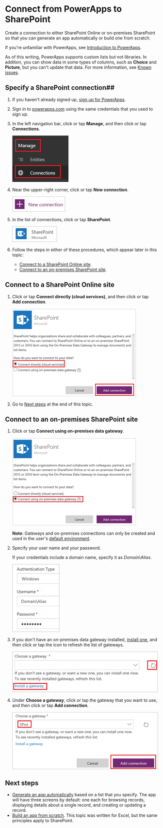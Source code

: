 <properties
   pageTitle="Connect to SharePoint | Microsoft PowerApps"
   description="In powerapps.com, create a connection to SharePoint, for use in generating an app automatically or building one from scratch."
   services=""
   suite="powerapps"
   documentationCenter="na"
   authors="aftowen"
   manager="erikre"
   editor=""
   tags=""/>

<tags
   ms.service="powerapps"
   ms.devlang="na"
   ms.topic="article"
   ms.tgt_pltfrm="na"
   ms.workload="na"
   ms.date="09/03/2016"
   ms.author="anneta"/>

# Connect from PowerApps to SharePoint #
Create a connection to either SharePoint Online or on-premises SharePoint so that you can generate an app automatically or build one from scratch.

If you're unfamiliar with PowerApps, see [Introduction to PowerApps](getting-started.md).

As of this writing, PowerApps supports custom lists but not libraries. In addition, you can show data in some types of columns, such as **Choice** and **Picture**, but you can't update that data. For more information, see [Known issues](connection-sharepoint-online.md#known-issues).

## Specify a SharePoint connection##
1. If you haven't already signed up, [sign up for PowerApps](signup-for-powerapps.md).

1. Sign in to [powerapps.com](https://web.powerapps.com) using the same credentials that you used to sign up.

1. In the left navigation bar, click or tap **Manage**, and then click or tap **Connections**.

	![New option on the File menu](./media/connect-to-sharepoint/manage-connections.png)

1. Near the upper-right corner, click or tap **New connection**.

	![New connection button](./media/connect-to-sharepoint/new-connection.png)

1. In the list of connections, click or tap **SharePoint**.

	![Add SharePoint connection](./media/connect-to-sharepoint/add-sp-portal.png)

1. Follow the steps in either of these procedures, which appear later in this topic:

	- [Connect to a SharePoint Online site](connect-to-sharepoint.md#connect-to-a-sharepoint-online-site).
	- [Connect to an on-premises SharePoint site](connect-to-sharepoint.md#connect-to-an-on-premises-sharepoint-site).

## Connect to a SharePoint Online site ##
1. Click or tap **Connect directly (cloud services)**, and then click or tap **Add connection**.

	![Choose SharePoint Online](./media/connect-to-sharepoint/choose-online.png)

1. Go to [Next steps](connect-to-sharepoint.md#next-steps) at the end of  this topic.

## Connect to an on-premises SharePoint site ##
1. Click or tap **Connect using on-premises data gateway**.

	![Choose SharePoint on-premises](./media/connect-to-sharepoint/choose-onprem.png)

	**Note**: Gateways and on-premises connections can only be created and used in the user's [default environment](working-with-environments.md).

1. Specify your user name and your password.

	If your credentials include a domain name, specify it as *Domain\Alias*.

	![Specify your credentials](./media/connect-to-sharepoint/specify-credentials.png)

1. If you don't have an on-premises data gateway installed, [install one](gateway-reference.md), and then click or tap the icon to refresh the list of gateways.

	![Install a gateway](./media/connect-to-sharepoint/install-gateway.png)

1. Under **Choose a gateway**, click or tap the gateway that you want to use, and then click or tap **Add connection**.

	![Choose a gateway](./media/connect-to-sharepoint/choose-gateway.png)

## Next steps ##
- [Generate an app automatically](app-from-sharepoint.md) based on a list that you specify. The app will have three screens by default: one each for browsing records, displaying details about a single record, and creating or updating a record.
- [Build an app from scratch](get-started-create-from-blank.md). This topic was written for Excel, but the same principles apply to SharePoint.
